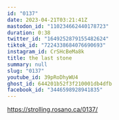 ```yaml
---
id: "0137"
date: 2023-04-21T03:21:41Z
mastodon_id: "110234662440178723"
duration: 0:38
twitter_id: "1649252879155482624"
tiktok_id: "7224338684076690693"
instagram_id: CrSHcBeMa8k
title: the last stone
summary: null
slug: "0137"
youtube_id: 39pRoDhyWU4
ghost_id: 644201b52f3f210001db4dfb
facebook_id: "3446598928941835"
---
```

https://strolling.rosano.ca/0137/
